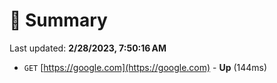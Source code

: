 # 📖 Summary
Last updated: **2/28/2023, 7:50:16 AM**

- `GET` [https://google.com](https://google.com) - **Up** (144ms)
